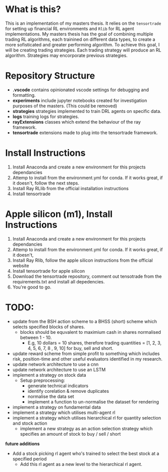 # What is this?
This is an implementation of my masters thesis. It relies on the `tensortrade` for setting up financial RL environments and `Rlib` for RL agent implementations. My masters thesis has the goal of combining multiple trading RL algorithms, each trainined on different data types, to create a more sofisticated and greater performing algorithm. To achieve this goal, I will be creating trading strategies. Each trading strategy will produce an RL algorithm. Strategies may encorporate previous strategies. 

# Repository Structure
- **.vscode** contains opinionated vscode settings for debugging and formatting.
- **experiments** include jupyter notebooks created for investigation purposes of the masters. (This could be removed)
- **strategies** strategies implemented to train DRL agents on specific data.
- **logs** training logs for strategies.
- **rayExtensions** classes which extend the behaviour of the ray framework. 
- **tensortrade** extensions made to plug into the tensortrade framework. 

# Install Instructions
1. Install Anaconda and create a new environment for this projects dependancies
2. Attemp to install from the environment.yml for conda. If it works great, if it doesn't, follow the next steps.
3. Install Ray RLlib from the official installation instructions
4. Install tensortrade

# Apple silicon (m1), Install Instructions
1. Install Anaconda and create a new environment for this projects dependancies
2. Attemp to install from the environment.yml for conda. If it works great, if it doesn't, 
3. Install Ray Rlib, follow the apple silicon instructions from the official website
4. Install tensortrade for apple silicon
5. Download the tensortrade repository, comment out tensotrade from the requirements.txt and install all depedencies.
6. You're good to go.

# TODO:
* update from the BSH action scheme to a BHSS (short) scheme which selects specified blocks of shares.
  * blocks should be equvalent to maximium cash in shares normalised between 1 - 10.
    * E.g, 10 dollars = 10 shares, therefore trading quantities = [1, 2, 3, 4, 5, 6, 7, 8 , 9, 10] for buy, sell and short.
* update reward scheme from simple profit to something which includes risk, position-time and other useful evaluators identified in my research.
* update network architecture to use a cnn
* update network architecture to use an LSTM
* implement a strategy on stock data
  * Setup preprocessing:
    * generate technical indicators
    * identify corelation & remove duplicates
    * normalise the data set
    * implement a function to un-normalise the dataset for rendering
* implement a strategy on fundamental data
* implement a strategy which utilises multi-agent rl
* implement a strategy which utilises hierarchical rl for quantity selection and stock action
  * implement a new strategy as an action selection strategy which specifies an amount of stock to buy / sell / short

**future additions**
* Add a stock picking rl agent who's trained to select the best stock at a specified period
  * Add this rl agent as a new level to the hierarchical rl agent. 